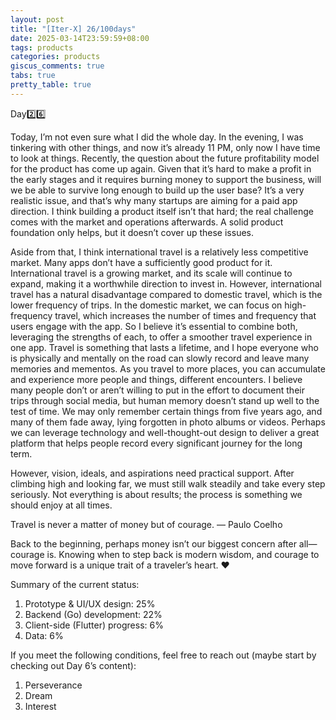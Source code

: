 ```yaml
---
layout: post
title: "[Iter-X] 26/100days"
date: 2025-03-14T23:59:59+08:00
tags: products
categories: products
giscus_comments: true
tabs: true
pretty_table: true
---
```


Day2️⃣6️⃣

Today, I’m not even sure what I did the whole day. In the evening, I was tinkering with other things, and now it’s already 11 PM, only now I have time to look at things. Recently, the question about the future profitability model for the product has come up again. Given that it’s hard to make a profit in the early stages and it requires burning money to support the business, will we be able to survive long enough to build up the user base? It’s a very realistic issue, and that’s why many startups are aiming for a paid app direction. I think building a product itself isn’t that hard; the real challenge comes with the market and operations afterwards. A solid product foundation only helps, but it doesn’t cover up these issues.

Aside from that, I think international travel is a relatively less competitive market. Many apps don’t have a sufficiently good product for it. International travel is a growing market, and its scale will continue to expand, making it a worthwhile direction to invest in. However, international travel has a natural disadvantage compared to domestic travel, which is the lower frequency of trips. In the domestic market, we can focus on high-frequency travel, which increases the number of times and frequency that users engage with the app. So I believe it’s essential to combine both, leveraging the strengths of each, to offer a smoother travel experience in one app. Travel is something that lasts a lifetime, and I hope everyone who is physically and mentally on the road can slowly record and leave many memories and mementos. As you travel to more places, you can accumulate and experience more people and things, different encounters. I believe many people don’t or aren’t willing to put in the effort to document their trips through social media, but human memory doesn’t stand up well to the test of time. We may only remember certain things from five years ago, and many of them fade away, lying forgotten in photo albums or videos. Perhaps we can leverage technology and well-thought-out design to deliver a great platform that helps people record every significant journey for the long term.

However, vision, ideals, and aspirations need practical support. After climbing high and looking far, we must still walk steadily and take every step seriously. Not everything is about results; the process is something we should enjoy at all times.

Travel is never a matter of money but of courage. — Paulo Coelho

Back to the beginning, perhaps money isn’t our biggest concern after all—courage is. Knowing when to step back is modern wisdom, and courage to move forward is a unique trait of a traveler’s heart. ❤️

Summary of the current status:

1. Prototype & UI/UX design: 25%
2. Backend (Go) development: 22%
3. Client-side (Flutter) progress: 6%
4. Data: 6%

If you meet the following conditions, feel free to reach out (maybe start by checking out Day 6’s content):

1. Perseverance
2. Dream
3. Interest
